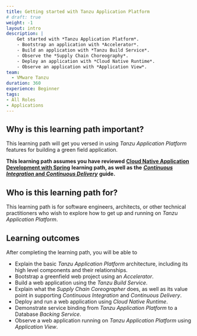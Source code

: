 ```yaml
---
title: Getting started with Tanzu Application Platform
# draft: true
weight: -1
layout: intro
description: |
    Get started with *Tanzu Application Platform*.
    - Bootstrap an application with *Accelerator*.
    - Build an application with *Tanzu Build Service*.
    - Observe the *Supply Chain Choreography*.
    - Deploy an application with *Cloud Native Runtime*.
    - Observe an application with *Application View*.
team:
  - VMware Tanzu
duration: 360
experience: Beginner
tags:
- All Roles
- Applications
---
```


## Why is this learning path important?

This learning path will get you versed in using
*Tanzu Application Platform* features for building a green field
application.

**This learning path assumes you have reviewed**
**[Cloud Native Application Development with Spring](../cloud-native-development/)**
**learning path, as well as the**
**[*Continuous Integration* and *Continuous Delivery*](../../guides/ci-cd/ci-cd-what-is/)**
**guide.**

## Who is this learning path for?

This learning path is for software engineers, architects, or other
technical practitioners who wish to explore how to get up and running
on *Tanzu Application Platform*.

## Learning outcomes

After completing the learning path, you will be able to

-   Explain the basic *Tanzu Application Platform* architecture,
    including its high level components and their relationships.
-   Bootstrap a greenfield web project using an *Accelerator*.
-   Build a web application using the *Tanzu Build Service*.
-   Explain what the *Supply Chain Coreographer* does,
    as well as its value point in supporting *Continuous Integration*
    and *Continuous Delivery*.
-   Deploy and run a web application using *Cloud Native Runtime*.
-   Demonstrate service binding from *Tanzu Application Platform* to a
    Database *Backing Service*.
-   Observe a web application running on *Tanzu Application Platform*
    using *Application View*.
